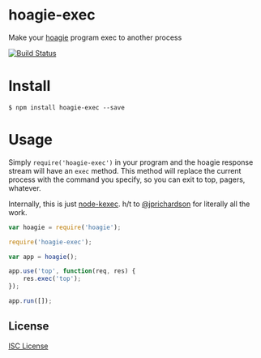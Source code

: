 # hoagie-exec

Make your [hoagie][1] program exec to another process

[![Build Status](https://travis-ci.org/jeremyruppel/hoagie-exec.svg?branch=v1.0.1)](https://travis-ci.org/jeremyruppel/hoagie-exec)

# Install

```
$ npm install hoagie-exec --save
```

# Usage

Simply `require('hoagie-exec')` in your program and the hoagie response stream will have an `exec` method. This method will replace the current process with the command you specify, so you can exit to top, pagers, whatever.

Internally, this is just [node-kexec][2]. h/t to [@jprichardson][3] for literally all the work.

``` js
var hoagie = require('hoagie');

require('hoagie-exec');

var app = hoagie();

app.use('top', function(req, res) {
	res.exec('top');
});

app.run([]);
```

## License

[ISC License](https://github.com/jeremyruppel/hoagie-exec/blob/master/LICENSE)

[1]: https://github.com/jeremyruppel/hoagie
[2]: https://github.com/jprichardson/node-kexec
[3]: https://github.com/jprichardson
